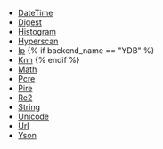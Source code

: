 * [DateTime](../../datetime.md)
* [Digest](../../digest.md)
* [Histogram](../../histogram.md)
* [Hyperscan](../../hyperscan.md)
* [Ip](../../ip.md)
{% if backend_name == "YDB" %}
* [Knn](../../knn.md)
{% endif %}
* [Math](../../math.md)
* [Pcre](../../pcre.md)
* [Pire](../../pire.md)
* [Re2](../../re2.md)
* [String](../../string.md)
* [Unicode](../../unicode.md)
* [Url](../../url.md)
* [Yson](../../yson.md)